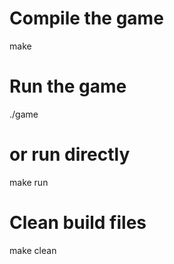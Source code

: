   # Compile the game
  make

  # Run the game
  ./game

  # or run directly
  make run

  # Clean build files
  make clean
  